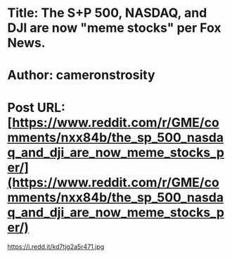 # Title: The S+P 500, NASDAQ, and DJI are now "meme stocks" per Fox News.
# Author: cameronstrosity
# Post URL: [https://www.reddit.com/r/GME/comments/nxx84b/the_sp_500_nasdaq_and_dji_are_now_meme_stocks_per/](https://www.reddit.com/r/GME/comments/nxx84b/the_sp_500_nasdaq_and_dji_are_now_meme_stocks_per/)


https://i.redd.it/kd7tjg2a5r471.jpg